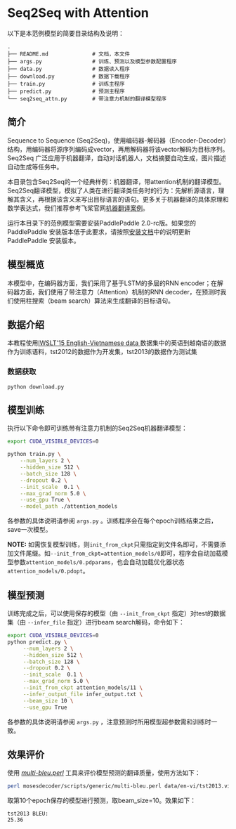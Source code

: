 # Seq2Seq with Attention

以下是本范例模型的简要目录结构及说明：

```
.
├── README.md              # 文档，本文件
├── args.py                # 训练、预测以及模型参数配置程序
├── data.py                # 数据读入程序
├── download.py            # 数据下载程序
├── train.py               # 训练主程序
├── predict.py             # 预测主程序
└── seq2seq_attn.py        # 带注意力机制的翻译模型程序
```

## 简介

Sequence to Sequence (Seq2Seq)，使用编码器-解码器（Encoder-Decoder）结构，用编码器将源序列编码成vector，再用解码器将该vector解码为目标序列。Seq2Seq 广泛应用于机器翻译，自动对话机器人，文档摘要自动生成，图片描述自动生成等任务中。

本目录包含Seq2Seq的一个经典样例：机器翻译，带attention机制的翻译模型。Seq2Seq翻译模型，模拟了人类在进行翻译类任务时的行为：先解析源语言，理解其含义，再根据该含义来写出目标语言的语句。更多关于机器翻译的具体原理和数学表达式，我们推荐参考飞桨官网[机器翻译案例](https://www.paddlepaddle.org.cn/documentation/docs/zh/user_guides/nlp_case/machine_translation/README.cn.html)。

运行本目录下的范例模型需要安装PaddlePaddle 2.0-rc版。如果您的 PaddlePaddle 安装版本低于此要求，请按照[安装文档](https://www.paddlepaddle.org.cn/#quick-start)中的说明更新 PaddlePaddle 安装版本。


## 模型概览

本模型中，在编码器方面，我们采用了基于LSTM的多层的RNN encoder；在解码器方面，我们使用了带注意力（Attention）机制的RNN decoder，在预测时我们使用柱搜索（beam search）算法来生成翻译的目标语句。

## 数据介绍

本教程使用[IWSLT'15 English-Vietnamese data ](https://nlp.stanford.edu/projects/nmt/)数据集中的英语到越南语的数据作为训练语料，tst2012的数据作为开发集，tst2013的数据作为测试集

### 数据获取

```
python download.py
```

## 模型训练

执行以下命令即可训练带有注意力机制的Seq2Seq机器翻译模型：

```sh
export CUDA_VISIBLE_DEVICES=0

python train.py \
    --num_layers 2 \
    --hidden_size 512 \
    --batch_size 128 \
    --dropout 0.2 \
    --init_scale  0.1 \
    --max_grad_norm 5.0 \
    --use_gpu True \
    --model_path ./attention_models

```

各参数的具体说明请参阅 `args.py` 。训练程序会在每个epoch训练结束之后，save一次模型。

**NOTE:** 如需恢复模型训练，则`init_from_ckpt`只需指定到文件名即可，不需要添加文件尾缀。如`--init_from_ckpt=attention_models/0`即可，程序会自动加载模型参数`attention_models/0.pdparams`，也会自动加载优化器状态`attention_models/0.pdopt`。

## 模型预测

训练完成之后，可以使用保存的模型（由 `--init_from_ckpt` 指定）对test的数据集（由 `--infer_file` 指定）进行beam search解码，命令如下：

```sh
export CUDA_VISIBLE_DEVICES=0
python predict.py \
     --num_layers 2 \
     --hidden_size 512 \
     --batch_size 128 \
     --dropout 0.2 \
     --init_scale  0.1 \
     --max_grad_norm 5.0 \
     --init_from_ckpt attention_models/11 \
     --infer_output_file infer_output.txt \
     --beam_size 10 \
     --use_gpu True

```

各参数的具体说明请参阅 `args.py` ，注意预测时所用模型超参数需和训练时一致。

## 效果评价

使用 [*multi-bleu.perl*](https://github.com/moses-smt/mosesdecoder.git) 工具来评价模型预测的翻译质量，使用方法如下：

```sh
perl mosesdecoder/scripts/generic/multi-bleu.perl data/en-vi/tst2013.vi < infer_output.txt
```

取第10个epoch保存的模型进行预测，取beam_size=10。效果如下：

```
tst2013 BLEU:
25.36
```
